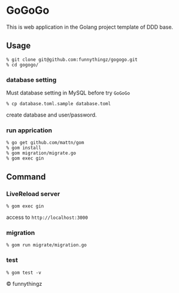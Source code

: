 # GoGoGo

This is web application in the Golang project template of DDD base.

## Usage

```
% git clone git@github.com:funnythingz/gogogo.git
% cd gogogo/
```

### database setting

Must database setting in MySQL before try `GoGoGo`

```
% cp database.toml.sample database.toml
```

create database and user/password.

### run apprication

```
% go get github.com/mattn/gom
% gom install
% gom migration/migrate.go
% gom exec gin
```

## Command

### LiveReload server

```
% gom exec gin
```

access to `http://localhost:3000`

### migration

```
% gom run migrate/migration.go
```

### test

```
% gom test -v
```

&copy; funnythingz
